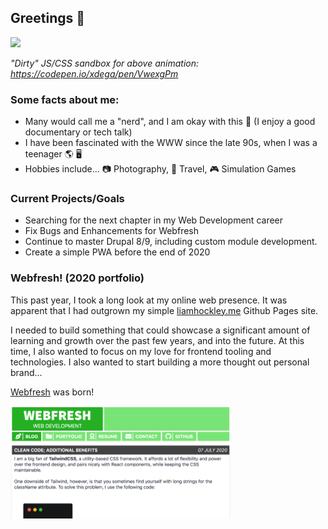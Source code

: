 ## Greetings 👋
[<img src="https://github.com/xdega/xdega/blob/master/profile_hero.gif" height="200px">](#)

*"Dirty" JS/CSS sandbox for above animation: https://codepen.io/xdega/pen/VwexgPm*

### Some facts about me:

- Many would call me a "nerd", and I am okay with this 🧠 (I enjoy a good documentary or tech talk)
- I have been fascinated with the WWW since the late 90s, when I was a teenager 🌎 🖥
- Hobbies include... 📷 Photography, 🛫 Travel, 🎮 Simulation Games 

### Current Projects/Goals
- Searching for the next chapter in my Web Development career
- Fix Bugs and Enhancements for Webfresh
- Continue to master Drupal 8/9, including custom module development.
- Create a simple PWA before the end of 2020

### Webfresh! (2020 portfolio)

This past year, I took a long look at my online web presence. It was apparent that I had outgrown my simple [liamhockley.me](https://liamhockley.me) Github Pages site. 

I needed to build something that could showcase a significant amount of learning and growth over the past few years, and into the future. At this time, I also wanted to focus on my love for frontend tooling and technologies. I also wanted to start building a more thought out personal brand... 

[Webfresh](https://www.webfreshdev.com) was born! 

[<img src="https://github.com/xdega/xdega/blob/master/wf_screenshot.png" height="180px">](https://www.webfreshdev.com)
